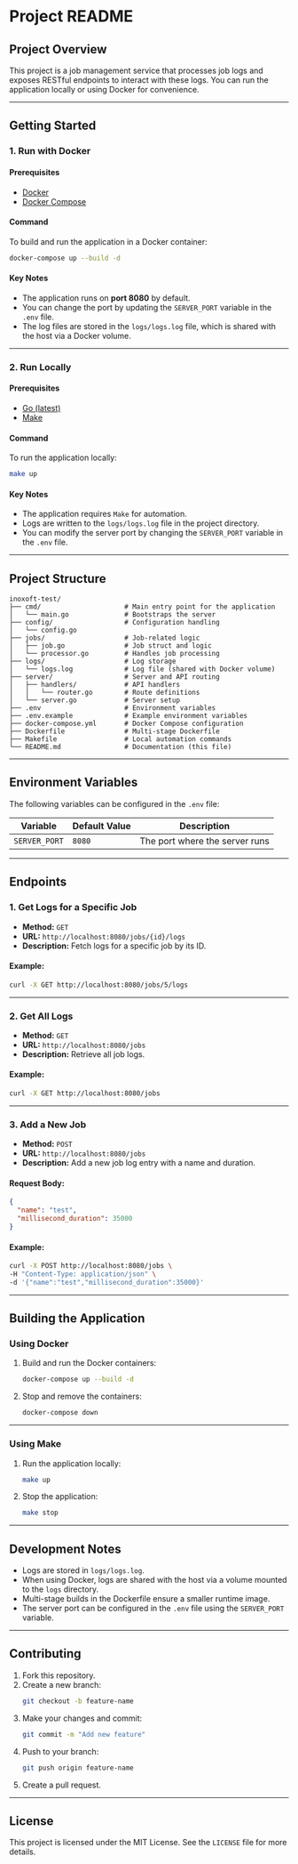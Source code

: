 # **Project README**

## **Project Overview**

This project is a job management service that processes job logs and exposes RESTful endpoints to interact with these logs. You can run the application locally or using Docker for convenience.

---

## **Getting Started**

### **1. Run with Docker**
#### **Prerequisites**
- [Docker](https://www.docker.com/get-started)
- [Docker Compose](https://docs.docker.com/compose/install/)

#### **Command**
To build and run the application in a Docker container:
```bash
docker-compose up --build -d
```

#### **Key Notes**
- The application runs on **port 8080** by default.
- You can change the port by updating the `SERVER_PORT` variable in the `.env` file.
- The log files are stored in the `logs/logs.log` file, which is shared with the host via a Docker volume.

---

### **2. Run Locally**
#### **Prerequisites**
- [Go (latest)](https://golang.org/dl/)
- [Make](https://www.gnu.org/software/make/)

#### **Command**
To run the application locally:
```bash
make up
```

#### **Key Notes**
- The application requires `Make` for automation.
- Logs are written to the `logs/logs.log` file in the project directory.
- You can modify the server port by changing the `SERVER_PORT` variable in the `.env` file.

---

## **Project Structure**

```plaintext
inoxoft-test/
├── cmd/                     # Main entry point for the application
│   └── main.go              # Bootstraps the server
├── config/                  # Configuration handling
│   └── config.go
├── jobs/                    # Job-related logic
│   ├── job.go               # Job struct and logic
│   └── processor.go         # Handles job processing
├── logs/                    # Log storage
│   └── logs.log             # Log file (shared with Docker volume)
├── server/                  # Server and API routing
│   ├── handlers/            # API handlers
│   │   └── router.go        # Route definitions
│   └── server.go            # Server setup
├── .env                     # Environment variables
├── .env.example             # Example environment variables
├── docker-compose.yml       # Docker Compose configuration
├── Dockerfile               # Multi-stage Dockerfile
├── Makefile                 # Local automation commands
└── README.md                # Documentation (this file)
```

---

## **Environment Variables**

The following variables can be configured in the `.env` file:

| **Variable**      | **Default Value**         | **Description**                     |
|-------------------|---------------------------|-------------------------------------|
| `SERVER_PORT`     | `8080`                    | The port where the server runs     |

---

## **Endpoints**

### **1. Get Logs for a Specific Job**
- **Method:** `GET`
- **URL:** `http://localhost:8080/jobs/{id}/logs`
- **Description:** Fetch logs for a specific job by its ID.

#### Example:
```bash
curl -X GET http://localhost:8080/jobs/5/logs
```

---

### **2. Get All Logs**
- **Method:** `GET`
- **URL:** `http://localhost:8080/jobs`
- **Description:** Retrieve all job logs.

#### Example:
```bash
curl -X GET http://localhost:8080/jobs
```

---

### **3. Add a New Job**
- **Method:** `POST`
- **URL:** `http://localhost:8080/jobs`
- **Description:** Add a new job log entry with a name and duration.

#### Request Body:
```json
{
  "name": "test",
  "millisecond_duration": 35000
}
```

#### Example:
```bash
curl -X POST http://localhost:8080/jobs \
-H "Content-Type: application/json" \
-d '{"name":"test","millisecond_duration":35000}'
```

---

## **Building the Application**

### **Using Docker**
1. Build and run the Docker containers:
   ```bash
   docker-compose up --build -d
   ```

2. Stop and remove the containers:
   ```bash
   docker-compose down
   ```

---

### **Using Make**
1. Run the application locally:
   ```bash
   make up
   ```

2. Stop the application:
   ```bash
   make stop
   ```

---

## **Development Notes**
- Logs are stored in `logs/logs.log`.
- When using Docker, logs are shared with the host via a volume mounted to the `logs` directory.
- Multi-stage builds in the Dockerfile ensure a smaller runtime image.
- The server port can be configured in the `.env` file using the `SERVER_PORT` variable.

---

## **Contributing**
1. Fork this repository.
2. Create a new branch:
   ```bash
   git checkout -b feature-name
   ```
3. Make your changes and commit:
   ```bash
   git commit -m "Add new feature"
   ```
4. Push to your branch:
   ```bash
   git push origin feature-name
   ```
5. Create a pull request.

---

## **License**
This project is licensed under the MIT License. See the `LICENSE` file for more details.